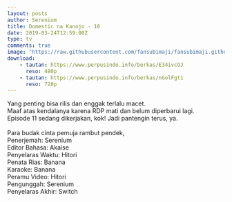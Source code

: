 ```yaml
---
layout: posts
author: Serenium
title: Domestic na Kanojo - 10
date: 2019-03-24T12:59:00Z
type: tv
comments: true
image: "https://raw.githubusercontent.com/fansubimaji/fansubimaji.github.io/master/g/domekano-10.png"
download:
    - tautan: https://www.perpusindo.info/berkas/E34ivcOJ
      reso: 480p
    - tautan: https://www.perpusindo.info/berkas/nGolFgt1
      reso: 720p
---
```

Yang penting bisa rilis dan enggak terlalu macet.<br>
Maaf atas kendalanya karena RDP mati dan belum diperbarui lagi.<br>
Episode 11 sedang dikerjakan, kok! Jadi pantengin terus, ya.<br>
<br>
Para budak cinta pemuja rambut pendek,<br>
Penerjemah: Serenium<br>
Editor Bahasa: Akaise<br>
Penyelaras Waktu: Hitori<br>
Penata Rias: Banana<br>
Karaoke: Banana<br>
Peramu Video: Hitori<br>
Pengunggah: Serenium<br>
Penyelaras Akhir: Switch
